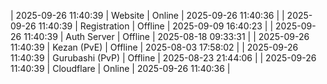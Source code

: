 | 2025-09-26 11:40:39 | Website | Online | 2025-09-26 11:40:36 |
| 2025-09-26 11:40:39 | Registration | Offline | 2025-09-09 16:40:23 |
| 2025-09-26 11:40:39 | Auth Server | Offline | 2025-08-18 09:33:31 |
| 2025-09-26 11:40:39 | Kezan (PvE) | Offline | 2025-08-03 17:58:02 |
| 2025-09-26 11:40:39 | Gurubashi (PvP) | Offline | 2025-08-23 21:44:06 |
| 2025-09-26 11:40:39 | Cloudflare | Online | 2025-09-26 11:40:36 |
